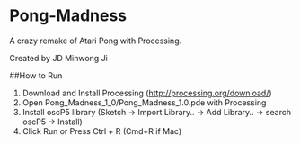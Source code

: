 Pong-Madness
============

A crazy remake of Atari Pong with Processing.

Created by JD Minwong Ji

##How to Run
1. Download and Install Processing (http://processing.org/download/)
1. Open Pong_Madness_1_0/Pong_Madness_1.0.pde with Processing
1. Install oscP5 library (Sketch -> Import Library.. -> Add Library.. -> search oscP5 -> Install)
1. Click Run or Press Ctrl + R (Cmd+R if Mac)
    
